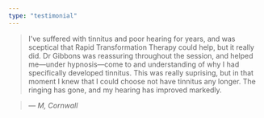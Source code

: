 ```yaml
---
type: "testimonial"
---
```


> I've suffered with tinnitus and poor hearing for years, and was sceptical that Rapid Transformation Therapy could help, but it really did. Dr Gibbons was reassuring throughout the session, and helped me&mdash;under hypnosis&mdash;come to and understanding of why I had specifically developed tinnitus. This was really suprising, but in that moment I knew that I could choose not have tinnitus any longer. The ringing has gone, and my hearing has improved markedly.

> &mdash; <cite>M, Cornwall</cite>
